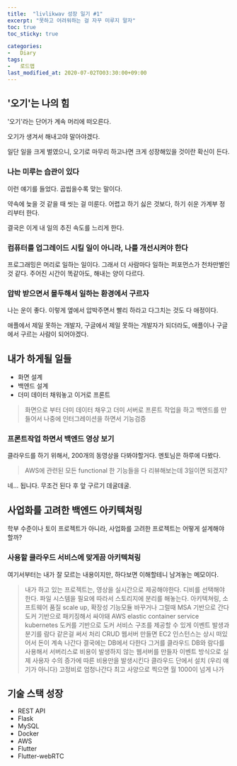 ```yaml
---
title:  "livlikwav 성장 일기 #1"
excerpt: "못하고 어려워하는 걸 자꾸 미루지 말자"
toc: true
toc_sticky: true

categories:
-   Diary
tags:
-   로드맵
last_modified_at: 2020-07-02TO03:30:00+09:00
---
```


## '오기'는 나의 힘

'오기'라는 단어가 계속 머리에 떠오른다.

오기가 생겨서 해내고야 말아야겠다.

일단 일을 크게 벌였으니,
오기로 마무리 하고나면 크게 성장해있을 것이란 확신이 든다.

### 나는 미루는 습관이 있다

이런 얘기를 들었다.
곱씹을수록 맞는 말이다.

약속에 늦을 것 같을 때 씻는 걸 미룬다.
어렵고 하기 싫은 것보다, 하기 쉬운 가계부 정리부터 한다.

결국은 이게 내 일의 추진 속도를 느리게 한다.

### 컴퓨터를 업그레이드 시킬 일이 아니라, 나를 개선시켜야 한다

프로그래밍은 머리로 일하는 일이다.
그래서 더 사람마다 일하는 퍼포먼스가 천차만별인 것 같다.
주어진 시간이 똑같아도, 해내는 양이 다르다.

### 압박 받으면서 몰두해서 일하는 환경에서 구르자

나는 운이 좋다.
이렇게 옆에서 압박주면서 빨리 하라고 다그치는 것도 다 애정이다.

애플에서 제일 못하는 개발자,
구글에서 제일 못하는 개발자가 되더라도,
애플이나 구글에서 구르는 사람이 되어야겠다.

## 내가 하게될 일들

- 화면 설계
- 백엔드 설계
- 더미 데이터 채워놓고 이거로 프론트

> 화면으로 부터 더미 데이터 채우고
> 더미 서버로 프론트 작업을 하고
> 백엔드를 만들어서
> 나중에 인터그레이션을 하면서 기능검증

### 프론트작업 하면서 백엔드 영상 보기

클라우드를 하기 위해서,
200개의 동영상을 다봐야할거다.
멘토님은 하루에 다봤다.

> AWS에 관련된 모든 functional 한 기능들을 다 리뷰해보는데 3일이면 되겠지?

네... 됩니다. 무조건 된다 후 앞 구르기 데굴데굴.

## 사업화를 고려한 백엔드 아키텍쳐링

학부 수준이나 토이 프로젝트가 아니라,
사업화를 고려한 프로젝트는 어떻게 설계해야 할까?

### 사용할 클라우드 서비스에 맞게끔 아키텍쳐링

여기서부터는 내가 잘 모르는 내용이지만,
하다보면 이해할테니 남겨놓는 메모이다.

> 내가 하고 있는 프로젝트는,
> 영상을 실시간으로 제공해야한다.
> 디비를 선택해야한다.
> 파일 시스템을 필요에 따라서 스토리지에 분리를 해놓는다.
> 아키텍쳐링, 소프트웨어 품질
> scale up, 확장성
> 기능모듈 바꾸거나 그럴때
> MSA 기반으로 간다
> 도커 기반으로 패키징해서 싸야돼
> AWS
> elastic container service
> kubernetes
> 도커를 기반으로 도커 서비스 구조를 제공할 수 있게
> 이벤트 발생과 분기를 람다 같은걸 써서 처리
> CRUD 웹서버 만들면 EC2 인스턴스는 상시 떠있어서 돈이 계속 나간다
> 결국에는 DB에서 다한다
> 그거를 클라우드 DB와 람다를 사용해서
> 서버리스로 비용이 발생하지 않는 웹서버를 만들자
> 이벤트 방식으로 실제 사용자 수의 증가에 따른 비용만을 발생시킨다
> 클라우드 단에서 설치 (우리 얘기가 아니다) 고정비로 엄청나간다
> 최고 사양으로 찍으면 월 1000이 넘게 나가

## 기술 스택 성장

- REST API
- Flask
- MySQL
- Docker
- AWS
- Flutter
- Flutter-webRTC
